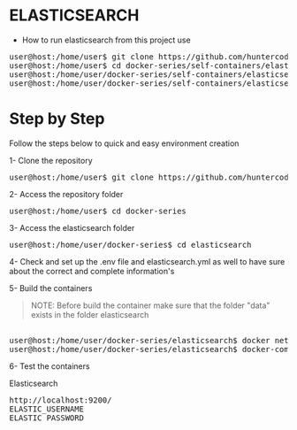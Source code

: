 # ELASTICSEARCH

- How to run elasticsearch from this project use

<pre>
user@host:/home/user$ git clone https://github.com/huntercodexs/docker-series.git .
user@host:/home/user$ cd docker-series/self-containers/elasticsearch
user@host:/home/user/docker-series/self-containers/elasticsearch$ docker-compose up --build (in first time)
user@host:/home/user/docker-series/self-containers/elasticsearch$ docker-compose start (in the next times)
</pre>

# Step by Step

Follow the steps below to quick and easy environment creation

1- Clone the repository
<pre>
user@host:/home/user$ git clone https://github.com/huntercodexs/docker-series.git .
</pre>

2- Access the repository folder
<pre>
user@host:/home/user$ cd docker-series
</pre>

3- Access the elasticsearch folder
<pre>
user@host:/home/user/docker-series$ cd elasticsearch
</pre>

4- Check and set up the .env file and elasticsearch.yml as well to have sure about the correct and complete information's

5- Build the containers

> NOTE: Before build the container make sure that the folder "data" exists in the folder elasticsearch

<pre>    
user@host:/home/user/docker-series/elasticsearch$ docker network create open_network
user@host:/home/user/docker-series/elasticsearch$ docker-compose up --build
</pre>

6- Test the containers

Elasticsearch
<pre>
http://localhost:9200/
ELASTIC_USERNAME
ELASTIC_PASSWORD
</pre>
